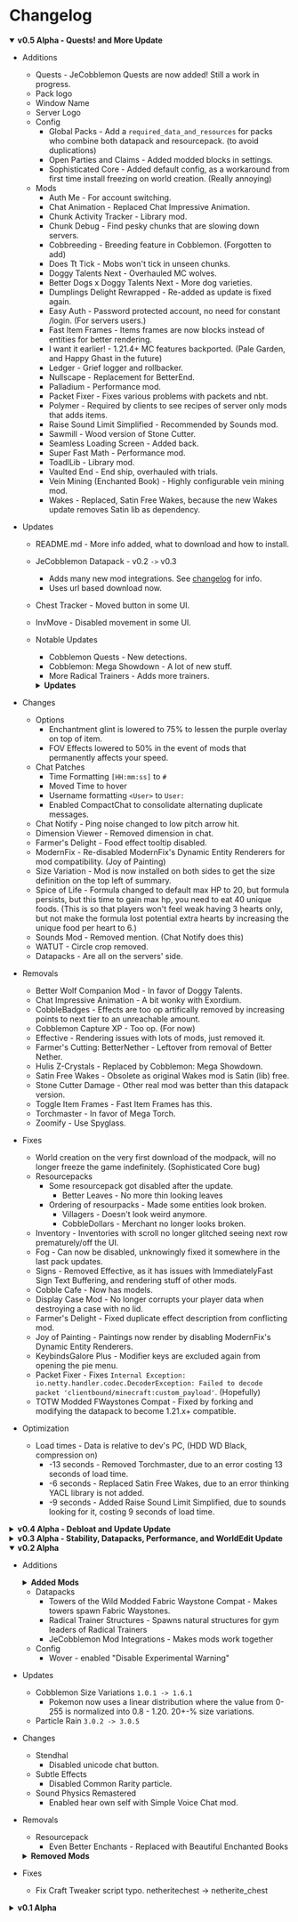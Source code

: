 # Changelog

<details open>
<summary><b>
v0.5 Alpha - Quests! and More Update
</b></summary>

- Additions
	- Quests - JeCobblemon Quests are now added! Still a work in progress.
	- Pack logo
	- Window Name
	- Server Logo
	- Config
		- Global Packs - Add a `required_data_and_resources` for packs who combine both datapack and resourcepack. (to avoid duplications)
		- Open Parties and Claims - Added modded blocks in settings.
		- Sophisticated Core - Added default config, as a workaround from first time install freezing on world creation. (Really annoying)
	- Mods
		- Auth Me - For account switching.
		- Chat Animation - Replaced Chat Impressive Animation.
		- Chunk Activity Tracker - Library mod.
		- Chunk Debug - Find pesky chunks that are slowing down servers.
		- Cobbreeding - Breeding feature in Cobblemon. (Forgotten to add)
		- Does Tt Tick - Mobs won't tick in unseen chunks.
		- Doggy Talents Next - Overhauled MC wolves.
		- Better Dogs x Doggy Talents Next - More dog varieties. 
		- Dumplings Delight Rewrapped - Re-added as update is fixed again.
		- Easy Auth - Password protected account, no need for constant /login. (For servers users.)
		- Fast Item Frames - Items frames are now blocks instead of entities for better rendering.
		- I want it earlier! - 1.21.4+ MC features backported. (Pale Garden, and Happy Ghast in the future)
		- Ledger - Grief logger and rollbacker.
		- Nullscape - Replacement for BetterEnd.
		- Palladium - Performance mod.
		- Packet Fixer - Fixes various problems with packets and nbt.
		- Polymer - Required by clients to see recipes of server only mods that adds items.
		- Raise Sound Limit Simplified - Recommended by Sounds mod.
		- Sawmill - Wood version of Stone Cutter.
		- Seamless Loading Screen - Added back.
		- Super Fast Math - Performance mod.
		- ToadlLib - Library mod.
		- Vaulted End - End ship, overhauled with trials.
		- Vein Mining (Enchanted Book) - Highly configurable vein mining mod.
		- Wakes - Replaced, Satin Free Wakes, because the new Wakes update removes Satin lib as dependency.
- Updates
	- README.md - More info added, what to download and how to install.
	- JeCobblemon Datapack - v0.2 `->` v0.3
		- Adds many new mod integrations. See [changelog](https://github.com/WxAaRoNxW/JeCobblemon-Modpack/blob/dev/datapacks/mod-integrations/CHANGELOG.md) for info.
		- Uses url based download now.
	- Chest Tracker - Moved button in some UI.
	- InvMove - Disabled movement in some UI.
	- Notable Updates
		- Cobblemon Quests - New detections.
		- Cobblemon: Mega Showdown - A lot of new stuff.
		- More Radical Trainers - Adds more trainers.
		
		<details>
		<summary><b>
		Updates
		</b></summary>

		- <b>Async</b>: async-0.1.7+alpha.2-1.21.1.jar `->` async-0.1.7+alpha.3-1.21.1.jar
		- <b>Enchantment Descriptions</b>: enchdesc-fabric-1.21.1-21.1.5.jar `->` enchdesc-fabric-1.21.1-21.1.7.jar
		- <b>WATERMeDIA</b>: watermedia-2.1.22.jar `->` watermedia-2.1.23.jar
		- <b>Cobblemon Quests</b>: cobblemon_quests-[1.21.1]-fabric-1.1.12.jar `->` cobblemon_quests-[1.21.1]-fabric-1.1.14.jar
		- <b>Fast Better Grass</b>: Fast Better Grass.zip `->` Fast Better Grass.zip
		- <b>Entity Culling</b>: entityculling-fabric-1.7.3-mc1.21.jar `->` entityculling-fabric-1.7.4-mc1.21.jar
		- <b>Display Case</b>: display_case-fabric-1.21-1.0.1.jar `->` display_case-fabric-1.21.1-1.2.jar
		- <b>Cobblemon Drop Loot Tables</b>: cobblemon-droploottables-1.6-fabric-1.3.1.jar `->` cobblemon-droploottables-1.6-fabric-1.4.0.jar
		- <b>Dynamic FPS</b>: dynamic-fps-3.9.0+minecraft-1.21.0-fabric.jar `->` dynamic-fps-3.9.2+minecraft-1.21.0-fabric.jar
		- <b>Oh The Biomes We've Gone</b>: Oh-The-Biomes-Weve-Gone-Fabric-2.3.9.jar `->` Oh-The-Biomes-Weve-Gone-Fabric-2.3.11.jar
		- <b>Radical Cobblemon Trainers API</b>: rctapi-fabric-1.21.1-0.10.14-beta.jar `->` rctapi-fabric-1.21.1-0.10.15-beta.jar
		- <b>Trail&Tales Delight</b>: trailandtales_delight-fabric-1.21.1-1.0.jar `->` trailandtales_delight-fabric 1.21.1-1.1.5.jar
		- <b>Remove Reloading Screen</b>: rrls-5.0.8+mc1.21.1-fabric.jar `->` rrls-5.0.9+mc1.21.1-fabric.jar
		- <b>Artifacts</b>: artifacts-fabric-12.1.0.jar `->` artifacts-fabric-12.1.1.jar
		- <b>AlinLib</b>: AlinLib-fabric-2.1.0-beta.1+mc1.21.jar `->` AlinLib-fabric-2.1.0-beta.2+mc1.21.jar
		- <b>Fabric API</b>: fabric-api-0.115.3+1.21.1.jar `->` fabric-api-0.115.4+1.21.1.jar
		- <b>Cobblemon Interface: Modded</b>: Cobblemon Interface Modded v1.7.0.zip `->` Cobblemon Interface Modded v1.8.0.zip
		- <b>More Delight (for Farmer's Delight)</b>: moredelight-25.01.13-1.21-fabric.jar `->` moredelight-25.03.27-1.21-fabric.jar
		- <b>Stonecutter Damage</b>: stonecutter-damage-mcmeta-45-48_1.21.jar `->` stonecutter-damage-mcmeta-45-71_1.21-1.21.5.jar
		- <b>You're in Grave Danger</b>: youre-in-grave-danger-fabric-2.4.14.jar `->` youre-in-grave-danger-fabric-2.4.15.jar
		- <b>Balm</b>: balm-fabric-1.21.1-21.0.34.jar `->` balm-fabric-1.21.1-21.0.38.jar
		- <b>CICADA</b>: cicada-lib-0.11.2+1.21-1.21.1.jar `->` cicada-lib-0.11.9+1.21-1.21.1.jar
		- <b>Lootr</b>: lootr-fabric-1.21-1.10.35.90.jar `->` lootr-fabric-1.21-1.10.35.91.jar
		- <b>CraftPresence</b>: CraftPresence-2.5.3+1.21.1-fabric.jar `->` CraftPresence-2.5.4+1.21.1-fabric.jar
		- <b>YetAnotherConfigLib (YACL)</b>: yet_another_config_lib_v3-3.6.5+1.21.1-fabric.jar `->` yet_another_config_lib_v3-3.6.6+1.21.1-fabric.jar
		- <b>More Cobblemon Move Animations</b>: more-cobblemon-move-anims-1.2.jar `->` more-cobblemon-move-anims-1.3.jar
		- <b>Ping Wheel</b>: Ping-Wheel-1.10.1-fabric-1.21.1.jar `->` Ping-Wheel-1.10.2-fabric-1.21.1.jar
		- <b>Chat Notify</b>: chatnotify-fabric-2.4.2+1.21.jar `->` chatnotify-fabric-2.4.3+1.21.jar
		- <b>Language Reload</b>: language-reload-1.7.2+1.21.1.jar `->` language-reload-1.7.3+1.21.1.jar
		- <b>Not Enough Animations</b>: notenoughanimations-fabric-1.9.2-mc1.21.jar `->` notenoughanimations-fabric-1.9.3-mc1.21.jar
		- <b>EMI</b>: emi-1.1.20+1.21.1+fabric.jar `->` emi-1.1.21+1.21.1+fabric.jar
		- <b>Bloo's Gacha Machine</b>: gachamachine-1.1.0.jar `->` gachamachine-1.1.1.jar
		- <b>Radical Cobblemon Trainers</b>: rctmod-fabric-1.21.1-0.14.1-beta.jar `->` rctmod-fabric-1.21.1-0.14.3-beta.jar
		- <b>Presence Footsteps</b>: PresenceFootsteps-1.10.3+1.21.jar `->` PresenceFootsteps-1.11.0+1.21.jar
		- <b>Camerapture</b>: Camerapture-1.9.1+mc1.21.1-fabric.jar `->` Camerapture-1.10.0+mc1.21.1-fabric.jar
		- <b>Skin Restorer</b>: skinrestorer-2.2.1+1.21-fabric.jar `->` skinrestorer-2.3.0+1.21-fabric.jar
		- <b>Macaw's Fences and Walls</b>: mcw-fences-1.1.2-mc1.21.1fabric.jar `->` mcw-fences-1.2.0-1.21.1fabric.jar
		- <b>Fzzy Config</b>: fzzy_config-0.6.7+1.21.jar `->` fzzy_config-0.6.8+1.21.jar
		- <b>Resourceful Lib</b>: resourcefullib-fabric-1.21-3.0.11.jar `->` resourcefullib-fabric-1.21-3.0.12.jar
		- <b>Accessories</b>: accessories-fabric-1.1.0-beta.34+1.21.1.jar `->` accessories-fabric-1.1.0-beta.35+1.21.1.jar
		- <b>Sound Physics Remastered</b>: sound-physics-remastered-fabric-1.21.1-1.4.8.jar `->` sound-physics-remastered-fabric-1.21.1-1.4.10.jar
		- <b>Cobblemon: Mega Showdown</b>: Cobblemon_MegaShowdown-7.3.0-release-fabric.jar `->` Cobblemon_MegaShowdown-8.2.0-release-fabric.jar
		- <b>Polytone</b>: polytone-1.21-3.3.3-fabric.jar `->` polytone-1.21-3.3.4-fabric.jar
		- <b>Cobblemon - Show Held Items</b>: show-held-items-0.2.1.jar `->` show-held-items-0.2.2.jar
		- <b>3D Skin Layers</b>: skinlayers3d-fabric-1.7.4-mc1.21.jar `->` skinlayers3d-fabric-1.7.5-mc1.21.jar
		- <b>More Radical Trainers</b>: MoreRadicalTrainers1.6.1.zip `->` MoreRadicalTrainers1.7.zip
		- <b>Talk Balloons</b>: TalkBalloons-Fabric-1.21.1-1.1.5.jar `->` TalkBalloons-Fabric-1.21.1-1.1.6.jar
		- <b>Illager Invasion</b>: IllagerInvasion-v21.1.3-1.21.1-Fabric.jar `->` IllagerInvasion-v21.1.4-1.21.1-Fabric.jar
		</details>

- Changes
	- Options
		- Enchantment glint is lowered to 75% to lessen the purple overlay on top of item.
		- FOV Effects lowered to 50% in the event of mods that permanently affects your speed.
	- Chat Patches
		- Time Formatting `[HH:mm:ss]` to `#`
		- Moved Time to hover 
		- Username formatting `<User>` to `User:`
		- Enabled CompactChat to consolidate alternating duplicate messages.
	- Chat Notify - Ping noise changed to low pitch arrow hit.
	- Dimension Viewer - Removed dimension in chat.
	- Farmer's Delight - Food effect tooltip disabled.
	- ModernFix - Re-disabled ModernFix's Dynamic Entity Renderers for mod compatibility. (Joy of Painting)
	- Size Variation - Mod is now installed on both sides to get the size definition on the top left of summary.
	- Spice of Life - Formula changed to default max HP to 20, but formula persists, but this time to gain max hp, you need to eat 40 unique foods. (This is so that players won't feel weak having 3 hearts only, but not make the formula lost potential extra hearts by increasing the unique food per heart to 6.)
	- Sounds Mod - Removed mention. (Chat Notify does this)
	- WATUT - Circle crop removed.
	- Datapacks - Are all on the servers' side.
- Removals
	- Better Wolf Companion Mod - In favor of Doggy Talents.
	- Chat Impressive Animation - A bit wonky with Exordium.
	- CobbleBadges - Effects are too op artifically removed by increasing points to next tier to an unreachable amount.
	- Cobblemon Capture XP - Too op. (For now)
	- Effective - Rendering issues with lots of mods, just removed it.
	- Farmer's Cutting: BetterNether - Leftover from removal of Better Nether.
	- Hulis Z-Crystals - Replaced by Cobblemon: Mega Showdown.
	- Satin Free Wakes - Obsolete as original Wakes mod is Satin (lib) free.
	- Stone Cutter Damage - Other real mod was better than this datapack version.
	- Toggle Item Frames - Fast Item Frames has this.
	- Torchmaster - In favor of Mega Torch.
	- Zoomify - Use Spyglass.
- Fixes
	- World creation on the very first download of the modpack, will no longer freeze the game indefinitely. (Sophisticated Core bug)
	- Resourcepacks
		- Some resourcepack got disabled after the update.
			- Better Leaves - No more thin looking leaves
		- Ordering of resourpacks - Made some entities look broken.
			- Villagers - Doesn't look weird anymore.
			- CobbleDollars - Merchant no longer looks broken.
	- Inventory - Inventories with scroll no longer glitched seeing next row prematurely/off the UI.
	- Fog - Can now be disabled, unknowingly fixed it somewhere in the last pack updates.
	- Signs - Removed Effective, as it has issues with ImmediatelyFast Sign Text Buffering, and rendering stuff of other mods.
	- Cobble Cafe - Now has models.
	- Display Case Mod - No longer corrupts your player data when destroying a case with no lid.
	- Farmer's Delight - Fixed duplicate effect description from conflicting mod.
	- Joy of Painting - Paintings now render by disabling ModernFix's Dynamic Entity Renderers.
	- KeybindsGalore Plus - Modifier keys are excluded again from opening the pie menu.
	- Packet Fixer - Fixes `Internal Exception: io.netty.handler.codec.DecoderException: Failed to decode packet 'clientbound/minecraft:custom_payload'`. (Hopefully)
	- TOTW Modded FWaystones Compat - Fixed by forking and modifying the datapack to become 1.21.x+ compatible.
- Optimization
	- Load times - Data is relative to dev's PC, (HDD WD Black, compression on)
		- -13 seconds - Removed Torchmaster, due to an error costing 13 seconds of load time.
		- -6 seconds - Replaced Satin Free Wakes, due to an error thinking YACL library is not added.
		- -9 seconds - Added Raise Sound Limit Simplified, due to sounds looking for it, costing 9 seconds of load time.
</details>

<details>
<summary><b>
v0.4 Alpha - Debloat and Update Update
</b></summary>

- Additions
	- Mods
		- Effective
			- Added back but removed Seamless Loading Screen.
		- JEI Addons
			- Effect
			- Professions
			- Resources - Somewhat replacement for Better Enchanted Book's tool compatibility tooltip.
			- Beacons
		- Cryonic Config (lib)
			- Wasn't added before, for some reason wasn't necessary by mods that require it.
		- FTB
			- Filter System - Adds more control with quests. Like "any item listed" quest.
			- XMod - Adds integration to some mods.
	- Datapack
		- Cobblemon Utility+ Recipes - Recipes were separated after the update.
- Updates
	- All mods outdated as of this patch.
	- Notable updates (That are known of)
		- Cobblemon Shearems
			- Updated to fix loot not dropping but can audibly hear that the pokemon was sheared.
		- Bloo's Gacha Machine - You can now have 10 machines, fully customizable with datapacks!
			- Better config
		- Cobbled Gacha - 2 new machines and standard Gacha Machine now exists.
		- KeybindsGalore Plus - You can now click an option in the pie menu. Good for keybinds with hold key.
			- Config file updated to new version.
		<details>
		<summary><b>
		Updated Mods
		</b></summary>

		- <b>Bloo's Gacha Machine</b>: gachamachine-1.0.0.jar `->` gachamachine-1.1.0.jar
		- <b>AlinLib</b>: AlinLib-fabric-2.1.0-alpha.6+mc1.21.jar `->` AlinLib-fabric-2.1.0-beta.1+mc1.21.jar
		- <b>Collective</b>: collective-1.21.1-7.93.jar `->` collective-1.21.1-8.1.jar
		- <b>e4mc</b>: e4mc_minecraft-fabric-5.2.1.jar `->` e4mc_minecraft-fabric-5.3.0.jar
		- <b>NetherPortalFix</b>: netherportalfix-fabric-1.21.1-21.1.1.jar `->` netherportalfix-fabric-1.21.1-21.1.3.jar
		- <b>Jade 🔍</b>: Jade-1.21.1-Fabric-15.9.3.jar `->` Jade-1.21.1-Fabric-15.10.0.jar
		- <b>MNS - Moog's Nether Structures</b>: mns-1.0.7-1.21.jar `->` mns-1.0.8-1.21.jar
		- <b>Ube's Delight</b>: ubesdelight-fabric-1.21.1-0.3.2.jar `->` ubesdelight-fabric-1.21.1-0.4.0-3.0.0+refab.jar
		- <b>Accessories</b>: accessories-fabric-1.1.0-beta.31+1.21.1.jar `->` accessories-fabric-1.1.0-beta.34+1.21.1.jar
		- <b>Inventory Profiles Next</b>: InventoryProfilesNext-fabric-1.21-2.1.2.jar `->` InventoryProfilesNext-fabric-1.21-2.1.5.jar
		- <b>Pineapple Delight</b>: PineappleDeight-1.0.3-Fix-1.21.1-Fabric.jar `->` pineapple_delight-1.0.4-1.21.1-Fabric.jar
		- <b>Clutter</b>: clutter-1.21.1-0.6.4.jar `->` clutter-1.21.1-0.6.5.jar
		- <b>XaeroPlus</b>: XaeroPlus-2.26.3+fabric-1.21.1-WM1.39.4-MM25.1.0.jar `->` XaeroPlus-2.26.5+fabric-1.21.1-WM1.39.4-MM25.2.0.jar
		- <b>MoreCobblemonTweaks</b>: MoreCobblemonTweaks-fabric-1.0.2.jar `->` MoreCobblemonTweaks-fabric-1.0.3.jar
		- <b>Tomes of Experience</b>: tomes-of-experience-0.1.1.jar `->` tomes-of-experience-0.1.2.jar
		- <b>ChoiceTheorem's Overhauled Village</b>: [fabric]ctov-3.5.5.jar `->` [fabric]ctov-3.5.6.jar
		- <b>Dynamic FPS</b>: dynamic-fps-3.7.7+minecraft-1.21.0-fabric.jar `->` dynamic-fps-3.9.0+minecraft-1.21.0-fabric.jar
		- <b>Oh The Biomes We've Gone</b>: Oh-The-Biomes-Weve-Gone-Fabric-2.3.4.jar `->` Oh-The-Biomes-Weve-Gone-Fabric-2.3.9.jar
		- <b>AddonsLib</b>: addonslib-fabric-1.21.1-1.4.jar `->` addonslib-fabric-1.21.1-1.6.jar
		- <b>Resourceful Config</b>: resourcefulconfig-fabric-1.21-3.0.9.jar `->` resourcefulconfig-fabric-1.21-3.0.10.jar
		- <b>JamLib</b>: jamlib-fabric-1.2.2-build.2+1.21.1.jar `->` jamlib-fabric-1.3.2+1.21.1.jar
		- <b>SimpleTMs: TMs and TRs for Cobblemon</b>: SimpleTMs-fabric-2.0.2.jar `->` SimpleTMs-fabric-2.0.3.jar
		- <b>Trade Cycling</b>: trade-cycling-fabric-1.21.1-1.0.15.jar `->` trade-cycling-fabric-1.21.1-1.0.17.jar
		- <b>Storage Delight</b>: storagedelight-24.12.15-1.21-fabric.jar `->` storagedelight-25.03.09-1.21-fabric.jar
		- <b>Village Spawn Point</b>: villagespawnpoint-1.21.1-4.4.jar `->` villagespawnpoint-1.21.1-4.5.jar
		- <b>Sounds</b>: sounds-2.4.5+1.21.1+fabric.jar `->` sounds-2.4.8+1.21.1+fabric.jar
		- <b>Fabric API</b>: fabric-api-0.115.1+1.21.1.jar `->` fabric-api-0.115.3+1.21.1.jar
		- <b>Fzzy Config</b>: fzzy_config-0.6.4+1.21.jar `->` fzzy_config-0.6.7+1.21.jar
		- <b>WATERFrAMES: Multimedia Displays</b>: waterframes-FABRIC-mc1.21.1-v2.1.7.jar `->` waterframes-FABRIC-mc1.21.1-v2.1.12a.jar
		- <b>YUNG's Better End Island</b>: YungsBetterEndIsland-1.21.1-Fabric-3.1.1.jar `->` YungsBetterEndIsland-1.21.1-Fabric-3.1.2.jar
		- <b>Rad Gyms [Cobblemon]</b>: Rad Gyms [Cobblemon]-0.1.8b-stable.jar `->` Rad Gyms [Cobblemon]-0.1.10-stable.jar
		- <b>Sodium</b>: sodium-fabric-0.6.5+mc1.21.1.jar `->` sodium-fabric-0.6.9+mc1.21.1.jar
		- <b>Entity Culling</b>: entityculling-fabric-1.7.2-mc1.21.jar `->` entityculling-fabric-1.7.3-mc1.21.jar
		- <b>Cardinal Components API</b>: cardinal-components-api-6.1.1.jar `->` cardinal-components-api-6.1.2.jar
		- <b>Radical Cobblemon Trainers</b>: rctmod-fabric-1.21.1-0.13.16-beta.jar `->` rctmod-fabric-1.21.1-0.14.1-beta.jar
		- <b>Camerapture</b>: Camerapture-1.9.0+mc1.21.1-fabric.jar `->` Camerapture-1.9.1+mc1.21.1-fabric.jar
		- <b>Farmer's Delight Refabricated</b>: FarmersDelight-1.21.1-2.2.9+refabricated.jar `->` FarmersDelight-1.21.1-3.0.1+refabricated.jar
		- <b>Async</b>: async-0.1.6+alpha.4-1.21.1.jar `->` async-0.1.7+alpha.2-1.21.1.jar
		- <b>EMI</b>: emi-1.1.19+1.21.1+fabric.jar `->` emi-1.1.20+1.21.1+fabric.jar
		- <b>Cobblemon: Mega Showdown</b>: Cobblemon_MegaShowdown-2.3.0-beta-release-fabric.jar `->` Cobblemon_MegaShowdown-7.3.0-release-fabric.jar
		- <b>Farming for Blockheads</b>: farmingforblockheads-fabric-1.21.1-21.1.4.jar `->` farmingforblockheads-fabric-1.21.1-21.1.7.jar
		- <b>Knowlogy Book</b>: knowlogy-fabric-0.6.0-1.21.1.jar `->` knowlogy-fabric-0.7.1-1.21.1.jar
		- <b>Very Many Players (Fabric)</b>: vmp-fabric-mc1.21.1-0.2.0+beta.7.169-all.jar `->` vmp-fabric-mc1.21.1-0.2.0+beta.7.170-all.jar
		- <b>Cobblemon Alpha Project</b>: CobblemonAlphasFabric-1.0+1.6.1.jar `->` CobblemonAlphasFabric-1.1+1.6.1.jar
		- <b>Trail&Tales Delight</b>: trailandtales_delight-1.21.1-0.1.jar `->` trailandtales_delight-fabric-1.21.1-1.0.jar
		- <b>Radical Trainers Structures [Cobblemon]</b>: RadicalTrainersStructures v0.1.zip `->` RadicalTrainersStructures v0.2.0.zip
		- <b>Motschen's Better Leaves</b>: Better-Leaves-9.0.zip `->` Better-Leaves-9.1.zip
		- <b>Lithostitched</b>: lithostitched-fabric-1.21.1-1.4.2.jar `->` lithostitched-fabric-1.21.1-1.4.5.jar
		- <b>FancyMenu</b>: fancymenu_fabric_3.3.2_MC_1.21.1.jar `->` fancymenu_fabric_3.4.6_MC_1.21.1.jar
		- <b>InvMove</b>: InvMove-1.21-0.8.8-Fabric.jar `->` InvMove-0.9.0+1.21.1-Fabric.jar
		- <b>Bad Wither No Cookie - Reloaded</b>: bwncr-fabric-1.21.1-3.20.2.jar `->` bwncr-fabric-1.21.1-3.20.3.jar
		- <b>Cobblemon Knowlogy</b>: cobblemon_knowlogy-fabric-1.1.0-1.21.1.jar `->` cobblemon_knowlogy-fabric-1.3.0-1.21.1.jar
		- <b>WATERMeDIA</b>: watermedia-2.1.16.jar `->` watermedia-2.1.22.jar
		- <b>Capture Cap - RCT Version [Cobblemon]</b>: rctcapturecap-fabric-1.21.1-1.0.0.jar `->` rctcapturecap-fabric-1.21.1-1.0.1.jar
		- <b>Rustic Delight</b>: rusticdelight-fabric-1.21.1-1.3.2.jar `->` rusticdelight-fabric-1.21.1-1.4.0.jar
		- <b>Amendments</b>: amendments-1.21-1.2.23-fabric.jar `->` amendments-1.21-1.2.24-fabric.jar
		- <b>End's Delight</b>: ends_delight-refabricated-1.21.1-2.5.jar `->` ends_delight-2.5.2+refabricated.1.21.1.jar
		- <b>Chat Impressive Animation</b>: ChatImpressiveAnimation-fabric-1.2.1+mc1.21.4.jar `->` ChatImpressiveAnimation-fabric-1.3.0+mc1.21.4.jar
		- <b>Controlify</b>: controlify-2.0.1+1.21-fabric.jar `->` controlify-2.0.2+1.21-fabric.jar
		- <b>Cycle Paintings</b>: cyclepaintings-1.21.1-3.7.jar `->` cyclepaintings-1.21.1-4.1.jar
		- <b>Artifacts</b>: artifacts-fabric-12.0.6.jar `->` artifacts-fabric-12.1.0.jar
		- <b>KeybindsGalore Plus</b>: keybindsgalore_plus-1.3.4+1.21.jar `->` keybindsgalore_plus-1.4.1+1.21.jar
		- <b>Cobblemon Utility+ (IVs, EVs, & More)</b>: Cobblemon-Utility+-fabric-1.2.jar `->` Cobblemon-Utility+-fabric-1.5.jar
		- <b>Death Backup</b>: deathbackup-1.21.1-3.4.jar `->` deathbackup-1.21.1-3.5.jar
		- <b>Cooking for Blockheads</b>: cookingforblockheads-fabric-1.21.1-21.1.9.jar `->` cookingforblockheads-fabric-1.21.1-21.1.12.jar
		- <b>CreativeCore</b>: CreativeCore_FABRIC_v2.12.23_mc1.21.1.jar `->` CreativeCore_FABRIC_v2.12.32_mc1.21.1.jar
		- <b>Cobblemon Spawn Notification</b>: cobblemon-spawn-notification-1.6-fabric-1.0.0.jar `->` cobblemon-spawn-notification-1.6-fabric-1.2.1.jar
		- <b>Dismount Entity</b>: dismountentity-1.21.1-3.5.jar `->` dismountentity-1.21.1-3.6.jar
		- <b>Bookshelf</b>: bookshelf-fabric-1.21.1-21.1.43.jar `->` bookshelf-fabric-1.21.1-21.1.50.jar
		- <b>libIPN</b>: libIPN-fabric-1.21-6.2.1.jar `->` libIPN-fabric-1.21-6.4.0.jar
		- <b>My Nether's Delight Refabricated</b>: MyNethersDelight-1.21.1-1.1.2+1.7.7.refabricated.jar `->` MyNethersDelight-1.21.1-2.0.2+1.7.8.refabricated.jar
		- <b>More Culling</b>: moreculling-fabric-1.21.1-1.0.3.jar `->` moreculling-fabric-1.21.1-1.0.6.jar
		- <b>MSS - Moog's Soaring Structures</b>: mss-1.2.7-1.21.jar `->` mss-1.2.8-1.21.jar
		- <b>Shulker Box Tooltip</b>: shulkerboxtooltip-fabric-5.1.2+1.21.1.jar `->` shulkerboxtooltip-fabric-5.1.3+1.21.1.jar
		- <b>Traveler's Backpack</b>: travelersbackpack-fabric-1.21.1-10.1.15.jar `->` travelersbackpack-fabric-1.21.1-10.1.17.jar
		- <b>Fabric Language Kotlin</b>: fabric-language-kotlin-1.13.0+kotlin.2.1.0.jar `->` fabric-language-kotlin-1.13.2+kotlin.2.1.20.jar
		- <b>Oh The Trees You'll Grow</b>: Oh-The-Trees-Youll-Grow-fabric-1.21.1-5.0.6.jar `->` Oh-The-Trees-Youll-Grow-fabric-1.21.1-5.0.9.jar
		- <b>Let Me Despawn</b>: letmedespawn-1.21.x-fabric-1.4.4.jar `->` letmedespawn-1.21.x-fabric-1.5.0.jar
		- <b>TrashSlot</b>: trashslot-fabric-1.21.1-21.1.2.jar `->` trashslot-fabric-1.21.1-21.1.4.jar
		- <b>CraftTweaker</b>: CraftTweaker-fabric-1.21.1-21.0.21.jar `->` CraftTweaker-fabric-1.21.1-21.0.24.jar
		- <b>TxniLib</b>: txnilib-fabric-1.0.22-1.21.1.jar `->` txnilib-fabric-1.0.23-1.21.1.jar
		- <b>Moonlight Lib</b>: moonlight-1.21-2.17.31-fabric.jar `->` moonlight-1.21-2.17.37-fabric.jar
		- <b>ImmediatelyFast</b>: ImmediatelyFast-Fabric-1.3.5+1.21.1.jar `->` ImmediatelyFast-Fabric-1.6.3+1.21.1.jar
		- <b>YUNG's Better Strongholds</b>: YungsBetterStrongholds-1.21.1-Fabric-5.1.2.jar `->` YungsBetterStrongholds-1.21.1-Fabric-5.1.3.jar
		- <b>Chisel Reborn</b>: chisel-fabric-1.21.1-1.8.2.jar `->` chisel-fabric-2.0.0+mc1.21.1.jar
		- <b>Balm</b>: balm-fabric-1.21.1-21.0.23.jar `->` balm-fabric-1.21.1-21.0.34.jar
		- <b>Chat Heads</b>: chat_heads-0.13.12-fabric-1.21.jar `->` chat_heads-0.13.13-fabric-1.21.jar
		- <b>YetAnotherConfigLib (YACL)</b>: yet_another_config_lib_v3-3.6.3+1.21.1-fabric.jar `->` yet_another_config_lib_v3-3.6.5+1.21.1-fabric.jar
		- <b>What Are They Up To (Watut)</b>: watut-fabric-1.21.0-1.1.3.jar `->` watut-fabric-1.21.0-1.2.3.jar
		- <b>Open Parties and Claims</b>: open-parties-and-claims-fabric-1.21.1-0.23.7.jar `->` open-parties-and-claims-fabric-1.21.1-0.24.0.jar
		- <b>CICADA</b>: cicada-lib-0.10.2+1.21-1.21.1.jar `->` cicada-lib-0.11.2+1.21-1.21.1.jar
		- <b>InvMoveCompats</b>: InvMoveCompats-1.20-0.3.2-Fabric.jar `->` InvMoveCompats-0.4.0+1.21.4-Fabric.jar
		- <b>Cobblemon Fight or Flight Reborn</b>: fightorflight-fabric-0.7.4.jar `->` fightorflight-fabric-0.7.6.jar
		- <b>LivelierPokemon</b>: livelierpokemon-fabric-2.0.0+1.21.1.jar `->` livelierpokemon-fabric-2.0.4+1.21.1.jar
		- <b>Fusion (Connected Textures)</b>: fusion-1.2.4-fabric-mc1.21.jar `->` fusion-1.2.5-fabric-mc1.21.jar
		- <b>Radical Cobblemon Trainers API</b>: rctapi-fabric-1.21.1-0.10.12-beta.jar `->` rctapi-fabric-1.21.1-0.10.14-beta.jar
		- <b>Xaero's Minimap</b>: Xaeros_Minimap_25.1.0_Fabric_1.21.jar `->` Xaeros_Minimap_25.2.0_Fabric_1.21.jar
		- <b>Lithium</b>: lithium-fabric-0.14.7+mc1.21.1.jar `->` lithium-fabric-0.15.0+mc1.21.1.jar
		- <b>Forgiving Void</b>: forgivingvoid-fabric-1.21.1-21.1.1.jar `->` forgivingvoid-fabric-1.21.1-21.1.2.jar
		- <b>Polytone</b>: polytone-1.21-3.2.5-fabric.jar `->` polytone-1.21-3.3.3-fabric.jar
		- <b>Tim's Ultimately Comprehensive Cobblemon Edits of Destiny</b>: tims-ultimately-comprehensive-cobblemon-edits-of-destiny-1.6.1-1.jar `->` - tims-ultimately-comprehensive-cobblemon-edits-of-destiny-1.6.1-3.zip
		- <b>YUNG's API</b>: YungsApi-1.21.1-Fabric-5.1.3.jar `->` YungsApi-1.21.1-Fabric-5.1.4.jar
		- <b>RightClickHarvest</b>: rightclickharvest-fabric-4.5.1+1.21.1.jar `->` rightclickharvest-fabric-4.5.3+1.21.1.jar
		- <b>Iris Shaders</b>: iris-fabric-1.8.1+mc1.21.1.jar `->` iris-fabric-1.8.8+mc1.21.1.jar
		- <b>CobbleFurnies</b>: CobbleFurnies-fabric-0.3.1.jar `->` CobbleFurnies-fabric-0.4.3.jar
		- <b>Chat Notify</b>: chatnotify-fabric-2.3.11+1.21.jar `->` chatnotify-fabric-2.4.2+1.21.jar
		- <b>Not Enough Animations</b>: notenoughanimations-fabric-1.9.1-mc1.21.jar `->` notenoughanimations-fabric-1.9.2-mc1.21.jar
		- <b>CobbleDollars [Cobblemon Addon]</b>: cobbledollars-fabric-2.0.0-BETA1+1.21.1.jar `->` CobbleDollars-fabric-2.0.0+Beta-3+1.21.1.jar
		- <b>OptiGUI</b>: optigui-2.3.0-beta.6+1.21.jar `->` optigui-2.3.0-beta.6.1-modrinth+1.21.jar
		- <b>Puzzles Lib</b>: PuzzlesLib-v21.1.27-1.21.1-Fabric.jar `->` PuzzlesLib-v21.1.33-1.21.1-Fabric.jar
		- <b>Geckolib</b>: geckolib-fabric-1.21.1-4.7.3.jar `->` geckolib-fabric-1.21.1-4.7.5.1.jar
		- <b>LambDynamicLights</b>: lambdynamiclights-3.1.4+1.21.1.jar `->` lambdynamiclights-4.1.0+1.21.1.jar
		- <b>YUNG's Better Nether Fortresses</b>: YungsBetterNetherFortresses-1.21.1-Fabric-3.1.3.jar `->` YungsBetterNetherFortresses-1.21.1-Fabric-3.1.4.jar
		- <b>Handcrafted</b>: handcrafted-fabric-1.21.1-4.0.2.jar `->` handcrafted-fabric-1.21.1-4.0.3.jar
		- <b>Cobblemon Drop Loot Tables</b>: cobblemon-droploottables-1.6-fabric-1.0.0.jar `->` cobblemon-droploottables-1.6-fabric-1.3.1.jar
		- <b>Lootr</b>: lootr-fabric-1.21-1.10.34.88.jar `->` lootr-fabric-1.21-1.10.35.90.jar
		- <b>Simple Voice Chat</b>: voicechat-fabric-1.21.1-2.5.27.jar `->` voicechat-fabric-1.21.1-2.5.28.jar
		- <b>Concurrent Chunk Management Engine (Fabric)</b>: c2me-fabric-mc1.21.1-0.3.0+alpha.0.307.jar `->` c2me-fabric-mc1.21.1-0.3.0+alpha.0.317.jar
		- <b>Trinkets Compat Layer for Accessories</b>: accessories_tclayer-3.10.0-beta.20+1.21.1.jar `->` accessories_tclayer-3.10.0-beta.25+1.21.1.jar
		- <b>YUNG's Better Desert Temples</b>: YungsBetterDesertTemples-1.21.1-Fabric-4.1.3.jar `->` YungsBetterDesertTemples-1.21.1-Fabric-4.1.5.jar
		- <b>Subtle Effects</b>: SubtleEffects-fabric-1.21-1.8.0.jar `->` SubtleEffects-fabric-1.21.1-1.9.3.jar
		- <b>Supplementaries</b>: supplementaries-1.21-3.0.37-beta-fabric.jar `->` supplementaries-1.21-3.0.41-beta-fabric.jar
		- <b>Cobblemon Integrations</b>: cobblemonintegrations-fabric-1.21.1-1.1.1.jar `->` cobblemonintegrations-fabric-1.21.1-1.1.2.jar
		- <b>Farmer's Cutting: Oh The Biomes We've Gone</b>: farmers-cutting-oh-the-biomes-weve-gone-1.21.1-2.0a-fabric.jar `->` farmers-cutting-oh-the-biomes-weve-gone-1.21.1-2.1-fabric.jar
		- <b>CobbleTowns: Continued [Cobblemon 1.6.1]</b>: CobbleFolk Skin Pack (for 1.6).zip `->` CobbleTowns 1.1.1 (for 1.6).zip
		- <b>MrCrayfish's Furniture Mod: Refurbished</b>: refurbished_furniture-fabric-1.21.1-1.0.8.jar `->` refurbished_furniture-fabric-1.21.1-1.0.12.jar
		- <b>FTB Quests (Fabric)</b>: ftb-quests-fabric-2101.1.4.jar `->` ftb-quests-fabric-2101.1.6.jar
		- <b>FTB Library (Fabric)</b>: ftb-library-fabric-2101.1.8.jar `->` ftb-library-fabric-2101.1.12.jar
		</details>
- Changes
	- Loot Journal
		- Anchorpoint is slightly offset to not block CobbleDollars' UI (was supposed to be configured since version 0.2)
	- Sound Physics Remastered
		- Hear Self is now disabled again on default. Prevents players with bad mics to constantly hear loud noises, leading to a feedback loop.
- Removals
	- Better Enchanted Books
		- Color messes up with Beautiful Enchanted Books Resourcepack, might be re-added when the Beautiful Enchanted Books Mod Edition is updated.
	- BetterX
		- World Edit takes priority.
		- Delights - Food mod related to BetterX
		- BetterEnd Elytra Fix
		- Farmer's Cutting: BetterNether
	- Capes - No one buys custom capes in our private server.
	- Cherished Worlds - Unnecessary
	- Controlify - Controller support is deemed unnecessary, players can download it themselves.
	- Ender Potions - Is not permission restricted when teleporting to other players.
	- Seamless Loading Screen - In favor of Effective
	- Slimy Floor - Unsure how constant this even triggers, assuming it's constant, therefore, removed for optimization, Xaero Worldmap can compensate to show Slime Chunks.
	- Dumplings Delight Rewrapped - Temporarily disabled cause it doesn't support latest version of Farmer's Delight Refabricated.
- Fixes
	- Cobblemon Shearems - Fixes loot not dropping when shearing pokemons.
	- Xaero's Map - Entity radar now renders entity icons.
	- CobbleTowns: Continued - Properly added, dev accidentally had the default download set to resourcepack.
- Known Issues
	- Fabric Waystons - Multiple waystones in village
		- Lithostitched's dev's pull request to Fabric Waystone still hasn't been merged, after that the dev can push an update fixing CTOV and FWaystone's integration.
</details>

<details>
<summary><b>
v0.3 Alpha - Stability, Datapacks, Performance, and WorldEdit Update
</b></summary>

- Additions
	- Mods
		- Better Wolf Companion - More reliable wolves.
		- Draggable Lists - Drag Resource Packs and Data Packs instead of clicking on move buttons.
		- Ender Potion - Lore friendly `/tpa`, will add a soulbound feature in the future.
		- More Cobblemon Move Anims - Adds more animations to some unloved Pokemons.
		- Pokemon Badges - To integrate with Radical Trainers and More Radical Trainers.
		- Stonecutter Damage - Damages entities who steps on it.
		- WorldEdit - With the removal of problematic mods, Diagonal mod, servers should be able to handle having WorldEdit in this modpack.
	- Datapacks
		- Cobble Cafe - Gives some pokemons cafe clothes.
		- Cobble Towns: Continued - Pokemon themed structure generation.
		- Cobblemon Additions - Pokemon themed structure generation.
		- CobbledGacha - Gacha Machine is finally modified for Cobblemon!
		- Cobblemon Rad Gyms Refurbished - Refurbishes the RAD Gyms dimension.
		- Cobblemon Modded Drops - Datapack integration from other mods like Farmer's Delight.
		- Last Resort - Utilizes the Shearems mod to shear certain pokemons for... food...
	- Resourcepacks
		- Beautiful Enchanted Books - Replaces Beautiful Enchanted Books [Mod Edition]
		- Cobble Motion - Adds idle motions to Pokemons that doesn't have one.
		- Cobble Folk - Adds skins to villagers, addition for Cobble Towns: Continued.
		- RCT Trainers+ - Replaces RCT Animations
		- Cobbled Gacha - Changes the Gacha Machine thematic to Cobblemon. (server resourcepack)
		- Last Resort - Utilizes the Shearems mod to shear certain pokemons for... food... (server resourcepack)

- Updates
	- Accessories `1.1.0-beta.28 -> 1.1.0-beta.31`
		- Update to beta 30+ fixes the error log that appears when MC boots up.
	- owo `0.12.15 -> 0.12.15.1`
		- Required by updated Accessories.
	- Config
		- Adds new configuration to some UI for Chest Tracker and InvMove
- Changes
	- Versioning of modpack to follow semantic versioning.
	- 3D Skin Layer - Thinned head, cause it was comically large.
	- CobbleDollars - Merchant now accepts Minerals, Berries, Mints, Apricorns, Cobble Cards
	- Datapacks - Will no longer be downloaded on the client, along with serverpacks.
	- InvMove - Disabled movement in some UI to avoid moving from your initial position when it's not intended.
	- Structure Mods - Some structure mods are set to server side only as they were incorrectly marked as client and server.
		- Hopo
			- Better Mineshaft
			- Ruined Portals
			- Underwater Ruins
	- XaeroMinimap/Worldmap 
		- Included paintings in the exclude list of Xaero's render config.
		- Changed sides from client only to both client and server, for better world/dimension identification.
	
- Removals
	- Beautiful Enchanted Books [Mod Edition] - Has problems with unsupported modded books that leads to a crash, when ModernFix's Dynamic Resource is enabled.
	- Bisect Mod - We're not sponsored, why are we giving them free plugs.
	- Diagonal - Too expensive in ram usage with World Edit.
		- Fences
		- Walls
		- Windows
	- Effective - Due to its Veil library crashing the game sometimes.
	- Macaw's Oh The Biomes We've Gone - Too expensive in ram usage with World Edit. Bad integration, log spams when the MCW mod is incomplete.
	- Patpat - Removed for now as it conflicts with other mods, Cobblemon radial menu, Carry on, Cobbledollars Merchant, etc.
	- Starter Structure - Only works for generating a new world, not dimension.
	- Spawn Point - Not that great, can't set world spawn in MultiWorld.
	- Superflat World No Slimes - Not necessary, decluttering.
	- Waystones - Forgot to remove it, Wraith Waystones still exist.
	- RCT Trainer Animations - Skins weren't in line with their names.
- Fixex
	- Global Packs
		- Re-added, somehow got removed accidentally.
</details>

<details open>
<summary><b>
v0.2 Alpha
</b></summary>

- Additions
	<details>
	<summary><b>
	Added Mods
	</b></summary>

	- QoL
		- [Beautiful Enchanted Books](https://modrinth.com/mod/pcqEicMM) - Modded version of Even Better Enchants to see enchanted book type easily.
		- [BetterEnd Elytra Fix](https://modrinth.com/mod/SI5hDEuA) - Fixes the constant broken armor sound when flying.
		- [Clean Tooltips](https://modrinth.com/mod/vMoHe8uI) - Enhances tooltip for better visuals for enchantments, durability, etc.
		- [CobblemonRIzeTweaks](https://modrinth.com/mod/ON4VDdCA) - UI QoL for Cobblemon.
		- [SkinRestorer](https://modrinth.com/mod/ghrZDhGW) - Shows skins for premium users and also allow offline users to have skins of their own.
		- [Status Effect Bars](https://modrinth.com/mod/x02cBj9Y) - Shows bars below effects in-game to see duration.
	- Features
		- [Cobble Card Quest](https://modrinth.com/mod/oMpr9edn) - Cobblemon TCG
		- [Cobbled Armour Trims](https://modrinth.com/mod/Ui0aohNY) - Trims using type gem.
		- [Cobblemon: PokeMarks](https://modrinth.com/mod/eVcxUsxc) - Marks for pokemons, adds more uniqueness to each catched pokemons.
		- [Cobblemon Repel](https://modrinth.com/mod/u8TYP2M6) - Disables spawning of Pokemons.
		- [CobblemonExtras](https://modrinth.com/mod/TXoSDUCh) - Lots of special commands.
		- [Furnies](https://modrinth.com/mod/BEIW1eno) - Vanilla style furniture.
		- [Joy of Painting](https://modrinth.com/mod/YOs4tZea) - Painting mod
		- [More Compatibility Variants (Oh The Biomes We've Gone)](https://modrinth.com/mod/jwSzLWcy) - More variants for chiseled bookshelf
		- [Music Maker Mod](https://modrinth.com/mod/qQpWCN75) - Social mod to create music together.
		- [My Nether's Delight Refabricated](https://modrinth.com/mod/uIOfYdnw) - More Farmer's Delight food
		- [PatPat](https://modrinth.com/mod/dw7LChq9) - Pat all living things
		- [Presence Footsteps](https://modrinth.com/mod/rcTfTZr3) - Better step sounds
		- [Seed Delight](https://modrinth.com/mod/70AHjgqV) - More Farmer's Delight food
		- [Starter Structure](https://modrinth.com/mod/gi80Z09B) - Auto spawn a specified structure on the spawnpoint works with SpawnPoint.
		- [What Are They Up To](https://modrinth.com/mod/AtB5mHky) - Animates player's current actions (opening chest, inventory, crafting table, messaging, etc)
		- [WITS](https://modrinth.com/mod/AVo2esap) - Command to show what kind of structure you're on right now.
	- Server
		- [Cobblemon Extra Data](https://modrinth.com/mod/97Az7HCf) - Adds more tags to pokemons for statistic purposes.
		- [Command Structures](https://modrinth.com/mod/WEfvvlnl) - Spawn structures.
		- [FastBack](https://modrinth.com/mod/ZHKrK8Rp) - Git based backup for less storage usage.
		- [LuckPerms](https://modrinth.com/mod/Vebnzrzj) - More server permissions 
		- [NoCollision](https://modrinth.com/mod/XIGtm28Z) - Performance enhancement by disabling some passive mob collisions
		- [Panda Per World Seed](https://modrinth.com/mod/RYKoV05B) - Custom seed per dimensions (when wiping mining world)
		- [SpawnPoint](https://modrinth.com/mod/D4y6AJ5H) - Set spawnpoint to different dimensions.
		- [Structure Layout Optimizer](https://modrinth.com/mod/ayPU0OHc) - Performance enhancement for structure spawning. 
	- [CoroUtil](https://modrinth.com/mod/rLLJ1OZM)
    - [Cryonic Config](https://modrinth.com/mod/oEhQIkOs)
	- [JinxedLib](https://modrinth.com/mod/Vrr7WtS4)
	</details>

	- Datapacks
		- Towers of the Wild Modded Fabric Waystone Compat - Makes towers spawn Fabric Waystones.
		- Radical Trainer Structures - Spawns natural structures for gym leaders of Radical Trainers
		- JeCobblemon Mod Integrations - Makes mods work together
	- Config
		- Wover - enabled "Disable Experimental Warning"
- Updates
    - Cobblemon Size Variations `1.0.1 -> 1.6.1`
        - Pokemon now uses a linear distribution where the value from 0-255 is normalized into 0.8 - 1.20. 20+-% size variations.
    - Particle Rain `3.0.2 -> 3.0.5`
- Changes
    - Stendhal
        - Disabled unicode chat button.
	- Subtle Effects
		- Disabled Common Rarity particle.
	- Sound Physics Remastered
		- Enabled hear own self with Simple Voice Chat mod.
- Removals
	- Resourcepack
		- Even Better Enchants - Replaced with Beautiful Enchanted Books
	<details>
	<summary><b>
	Removed Mods
	</b></summary>

    - Stylish Effect & config - Problem with Simple Voice Chat icons, and many other UI buttons, like Stendhal, Talk Balloons and suspicions that prevents you from CTRL + A in chat. Replaced with Status Effect Bars
    - Durability tooltip - Replaced with Clean Tooltips.
	- Datapack Installer - Replaced with Global Packs.
    - Particular - Config file was still there.
	- Arts and Crafts - Not that good of a decoration mod.
	- Additional Lanterns - Majority voted, probably won't be used that much.
	- Additional Lights - Majority voted.
	- Cobblemon Legends Untold Reborn - Discontinued mod.
	- Hide Experimental Warning - Better End has it.
	- Vegan Delight - "no Vegan."
	- Macaw's - Doesn't fit the Vanilla blocks
		- Bridges
		- Furniture
		- Roofs
		- Windows
		- Stairs and Balconies
	- Rechiseled - Looks too similar with Chipped
	- Stacked Blocks - Not too good looking for decoration, not super practical.
	- Stacked Blocks Farmer's Delight - Same
	- Structory - Not much interesting POIs
	- Structory: Towers - Replaced with Towers of The Wilds
	- YUNG's
		- Better Mineshafts - Other mineshaft mod is more interesting 
		- Extras - Not much interesting POIs
	- Formations - Not much interesting POIs
		- Overworld
		- Nether
		- lib
	- Cobblemon: CobbleLoots - No natural generation
	- Fabric Seasons: Delight Compat - Refork duplicate exists, Fabric Seasons: Delight Refabricated Compat
	- Skin Shuffle - Replaced with Skin Restorer because it doesn't work in offline mode and it can accidentally replace premium skins instead of just a facade.
	</details>

- Fixes
	- Fix Craft Tweaker script typo. netheritechest -> netherite_chest

</details>

<details>
<summary><b>
v0.1 Alpha
</b></summary>

- too many to list.
</details>